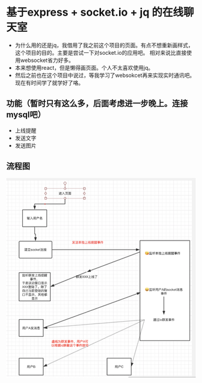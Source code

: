 # 基于express + socket.io + jq 的在线聊天室
+ 为什么用的还是jq，我借用了我之前这个项目的页面。有点不想重新画样式，这个项目的目的。主要是尝试一下对socket.io的应用吧。 相对来说比直接使用websocket省力好多。
+ 本来想使用react，但是懒得画页面。个人不太喜欢使用jq。
+ 然后之前也在这个项目中说过，等我学习了websokcet再来实现实时通讯吧。现在有时间学了就学好了咯。

## 功能（暂时只有这么多，后面考虑进一步晚上。连接mysql吧）
   + 上线提醒
   + 发送文字
   + 发送图片

## 流程图
![流程图](./assets/img/liuc.png)